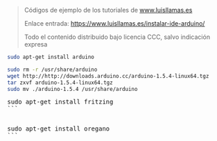 > Códigos de ejemplo de los tutoriales de www.luisllamas.es
>
> Enlace entrada: https://www.luisllamas.es/instalar-ide-arduino/
>
> Todo el contenido distribuido bajo licencia CCC, salvo indicación expresa

```bash
sudo apt-get install arduino
```

```bash
sudo rm -r /usr/share/arduino
wget http://http://downloads.arduino.cc/arduino-1.5.4-linux64.tgz
tar zxvf arduino-1.5.4-linux64.tgz
sudo mv ./arduino-1.5.4 /usr/share/arduino
```

<pre class="theme:familiar width-set:true width:610 lang:sh decode:true " >
sudo apt-get install fritzing
```

<pre class="theme:familiar width-set:true width:610 lang:sh decode:true " >
sudo apt-get install oregano
```